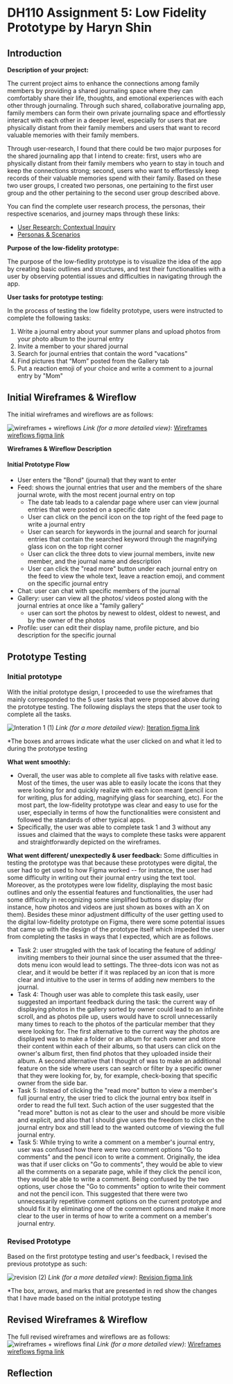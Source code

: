 # DH110 Assignment 5: Low Fidelity Prototype by Haryn Shin
## Introduction
**Description of your project:** 

The current project aims to enhance the connections among family members by providing a shared journaling space where they can comfortably share their life, thoughts, and emotional experiences with each other through journaling. Through such shared, collaborative journaling app, family members can form their own private journaling space and effortlessly interact with each other in a deeper level, especially for users that are physically distant from their family members and users that want to record valuable memories with their family members. 

Through user-research, I found that there could be two major purposes for the shared journaling app that I intend to create: first, users who are physically distant from their family members who yearn to stay in touch and keep the connections strong; second, users who want to effortlessly keep records of their valuable memories spend with their family. Based on these two user groups, I created two personas, one pertaining to the first user group and the other pertaining to the second user group described above. 

You can find the complete user research process, the personas, their respective scenarios, and journey maps through these links: 
- [User Research: Contextual Inquiry](https://github.com/harynshin/DH110-HARYNSHIN/blob/main/Assignments/A3_Contextual_Inquiry.md)
- [Personas & Scenarios](https://github.com/harynshin/DH110-HARYNSHIN/blob/main/Assignments/A4_persona_scenario.md)


**Purpose of the low-fidelity prototype:**

The purpose of the low-fiedlity prototype is to visualize the idea of the app by creating basic outlines and structures, and test their functionalities with a user by observing potential issues and difficulties in navigating through the app. 

**User tasks for prototype testing:**

In the process of testing the low fidelity prototype, users were instructed to complete the following tasks:
1. Write a journal entry about your summer plans and upload photos from your photo album to the journal entry
2. Invite a member to your shared journal
3. Search for journal entries that contain the word "vacations"
4. Find pictures that “Mom” posted from the Gallery tab
5. Put a reaction emoji of your choice and write a comment to a journal entry by "Mom"

## Initial Wireframes & Wireflow
The initial wireframes and wireflows are as follows:

![wireframes + wireflows](https://user-images.githubusercontent.com/116034969/236704614-9887d837-bf73-47ca-b12b-8274e7a00228.svg)
_Link (for a more detailed view)_: [Wireframes wireflows figma link](https://www.figma.com/file/d58V0amDpYZeiMJq0Q1uKt/dh110-lofi-wireframes%2Fflows-haryn-shin?type=whiteboard&node-id=0%3A1&t=yn49WeZcRLSapcam-1)

**Wireframes & Wireflow Description**
#### Initial Prototype Flow
- User enters the "Bond" (journal) that they want to enter 
- Feed: shows the journal entries that user and the members of the share journal wrote, with the most recent journal entry on top
  - The date tab leads to a calendar page where user can view journal entries that were posted on a specific date
  - User can click on the pencil icon on the top right of the feed page to write a journal entry
  - User can search for keywords in the journal and search for journal entries that contain the searched keyword through the magnifying glass icon on the top right corner
  - User can click the three dots to view journal members, invite new member, and the journal name and description
  - User can click the "read more" button under each journal entry on the feed to view the whole text, leave a reaction emoji, and comment on the specific journal entry
- Chat: user can chat with specific members of the journal 
- Gallery: user can view all the photos/ videos posted along with the journal entries at once like a "family gallery"
  -  user can sort the photos by newest to oldest, oldest to newest, and by the owner of the photos
- Profile: user can edit their display name, profile picture, and bio description for the specific journal

## Prototype Testing
### Initial prototype
With the initial prototype design, I proceeded to use the wireframes that mainly corresponded to the 5 user tasks that were proposed above during the prototype testing. The following displays the steps that the user took to complete all the tasks. 

![Interation 1 (1)](https://user-images.githubusercontent.com/116034969/236708807-ef0d3f47-fbd5-402a-bbdf-aa5cc5231b86.svg)
_Link (for a more detailed view)_: [Iteration figma link](https://www.figma.com/file/Laf1jYTv7yBGFdt1KSWM9y/dh110-a5-iteration-1-haryn-shin?type=whiteboard&node-id=0%3A1&t=2vpIflc6KXE1aOq7-1)

*The boxes and arrows indicate what the user clicked on and what it led to during the prototype testing

**What went smoothly:**
- Overall, the user was able to complete all five tasks with relative ease. Most of the times, the user was able to easily locate the icons that they were looking for and quickly realize with each icon meant (pencil icon for writing, plus for adding, magnifying glass for searching, etc). For the most part, the low-fidelity prototype was clear and easy to use for the user, especially in terms of how the functionalities were consistent and followed the standards of other typical apps. 
- Specifically, the user was able to complete task 1 and 3 without any issues and claimed that the ways to complete these tasks were apparent and straightforwardly depicted on the wireframes. 

**What went different/ unexpectedly & user feedback:**
Some difficulties in testing the prototype was that because these prototypes were digital, the user had to get used to how Figma worked -- for instance, the user had some difficulty in writing out their journal entry using the text tool. Moreover, as the prototypes were low fidelity, displaying the most basic outlines and only the essential features and functionalities, the user had some difficulty in recognizing some simplified buttons or display (for instance, how photos and videos are just shown as boxes with an X on them). Besides these minor adjustment difficulty of the user getting used to the digital low-fidelity prototype on Figma, there were some potential issues that came up with the design of the prototype itself which impeded the user from completing the tasks in ways that I expected, which are as follows.
- Task 2: user struggled with the task of locating the feature of adding/ inviting members to their journal since the user assumed that the three-dots menu icon would lead to settings. The three-dots icon was not as clear, and it would be better if it was replaced by an icon that is more clear and intuitive to the user in terms of adding new members to the journal.
- Task 4: Though user was able to complete this task easily, user suggested an important feedback during the task: the current way of displaying photos in the gallery sorted by owner could lead to an infinite scroll, and as photos pile up, users would have to scroll unnecessarily many times to reach to the photos of the particular member that they were looking for. The first alternative to the current way the photos are displayed was to make a folder or an album for each owner and store their content within each of their albums, so that users can click on the owner's album first, then find photos that they uploaded inside their album. A second alternative that I thought of was to make an additional feature on the side where users can search or filter by a specific owner that they were looking for, by, for example, check-boxing that specific owner from the side bar. 
- Task 5: Instead of clicking the "read more" button to view a member's full journal entry, the user tried to click the journal entry box itself in order to read the full text. Such action of the user suggested that the "read more" button is not as clear to the user and should be more visible and explicit, and also that I should give users the freedom to click on the journal entry box and still lead to the wanted outcome of viewing the full journal entry. 
- Task 5: While trying to write a comment on a member's journal entry, user was confused how there were two comment options "Go to comments" and the pencil icon to write a comment. Originally, the idea was that if user clicks on "Go to comments", they would be able to view all the comments on a separate page, while if they click the pencil icon, they would be able to write a comment. Being confused by the two options, user chose the "Go to comments" option to write their comment and not the pencil icon. This suggested that there were two unnecessarily repetitive comment options on the current prototype and should fix it by eliminating one of the comment options and make it more clear to the user in terms of how to write a comment on a member's journal entry.

### Revised Prototype
Based on the first prototype testing and user's feedback, I revised the previous prototype as such: 

![revision (2)](https://user-images.githubusercontent.com/116034969/236900746-83e2b312-1154-4c72-864a-0f2fbc2d5892.svg)
_Link (for a more detailed view)_: [Revision figma link](https://www.figma.com/file/dNtU242wc4EdrZkswAQvAO/dh110-revised-prototype-haryn-shin?type=whiteboard&node-id=0%3A1&t=tB4TggkZ4DwXcS8w-1)

*The box, arrows, and marks that are presented in red show the changes that I have made based on the initial prototype testing

## Revised Wireframes & Wireflow
The full revised wireframes and wireflows are as follows:
![wireframes + wireflows final](https://user-images.githubusercontent.com/116034969/236936614-f037acc3-d30b-468d-a34e-5d9fea2c368c.svg)
_Link (for a more detailed view)_: [Wireframes wireflows figma link](https://www.figma.com/file/d58V0amDpYZeiMJq0Q1uKt/dh110-lofi-wireframes%2Fflows-haryn-shin?type=whiteboard&node-id=0%3A1&t=yn49WeZcRLSapcam-1)

## Reflection

